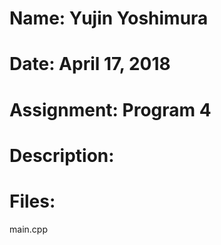 # Name: Yujin Yoshimura
# Date: April 17, 2018
# Assignment: Program 4
# Description:

# Files:
  main.cpp
